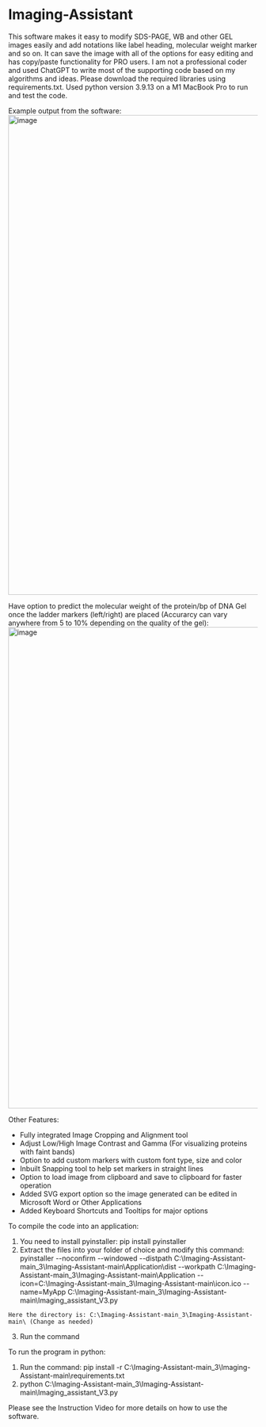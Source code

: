 # Imaging-Assistant
This software makes it easy to modify SDS-PAGE, WB and other GEL images easily and add notations like label heading, molecular weight marker and so on. It can save the image with all of the options for easy editing and has copy/paste functionality for PRO users. I am not a professional coder and used ChatGPT to write most of the supporting code based on my algorithms and ideas. Please download the required libraries using requirements.txt. Used python version 3.9.13 on a M1 MacBook Pro to run and test the code.

Example output from the software:
<img width="969" alt="image" src="https://github.com/user-attachments/assets/2898ee86-79ef-4c3e-ba7e-af93de056e37" />


Have option to predict the molecular weight of the protein/bp of DNA Gel once the ladder markers (left/right) are placed (Accurarcy can vary anywhere from 5 to 10% depending on the quality of the gel):
<img width="972" alt="image" src="https://github.com/user-attachments/assets/e9b5124c-7340-42d3-8c7a-f299a30a7f23" />


Other Features:
* Fully integrated Image Cropping and Alignment tool
* Adjust Low/High Image Contrast and Gamma (For visualizing proteins with faint bands)
* Option to add custom markers with custom font type, size and color
* Inbuilt Snapping tool to help set markers in straight lines
* Option to load image from clipboard and save to clipboard for faster operation
* Added SVG export option so the image generated can be edited in Microsoft Word or Other Applications 
* Added Keyboard Shortcuts and Tooltips for major options

To compile the code into an application:
  1. You need to install pyinstaller: pip install pyinstaller
  2. Extract the files into your folder of choice and modify this command:
    pyinstaller --noconfirm --windowed --distpath C:\Imaging-Assistant-main_3\Imaging-Assistant-main\Application\dist --workpath C:\Imaging-Assistant-main_3\Imaging-Assistant-main\Application --icon=C:\Imaging-Assistant-main_3\Imaging-Assistant-main\icon.ico --name=MyApp C:\Imaging-Assistant-main_3\Imaging-Assistant-main\Imaging_assistant_V3.py
    
    Here the directory is: C:\Imaging-Assistant-main_3\Imaging-Assistant-main\ (Change as needed)
  3. Run the command

To run the program in python:
  1. Run the command: pip install -r C:\Imaging-Assistant-main_3\Imaging-Assistant-main\requirements.txt
  2. python C:\Imaging-Assistant-main_3\Imaging-Assistant-main\Imaging_assistant_V3.py



Please see the Instruction Video for more details on how to use the software.
